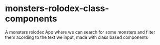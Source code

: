 # monsters-rolodex-class-components
A monsters rolodex App where we can search for some monsters and filter them acording to the text we input, made with class based components
